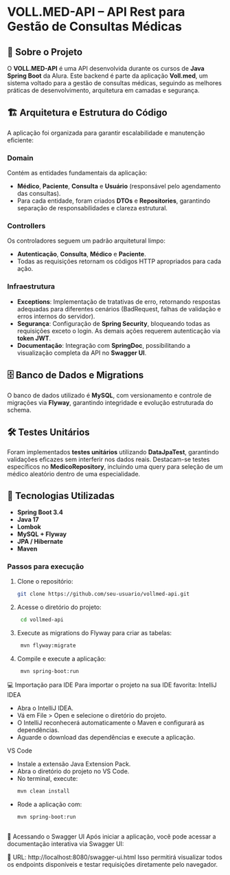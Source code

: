 # VOLL.MED-API – API Rest para Gestão de Consultas Médicas

## 📌 Sobre o Projeto
O **VOLL.MED-API** é uma API desenvolvida durante os cursos de **Java Spring Boot** da Alura. Este backend é parte da aplicação **Voll.med**, um sistema voltado para a gestão de consultas médicas, seguindo as melhores práticas de desenvolvimento, arquitetura em camadas e segurança.

## 🏗 Arquitetura e Estrutura do Código
A aplicação foi organizada para garantir escalabilidade e manutenção eficiente:

### **Domain**
Contém as entidades fundamentais da aplicação:
- **Médico**, **Paciente**, **Consulta** e **Usuário** (responsável pelo agendamento das consultas).
- Para cada entidade, foram criados **DTOs** e **Repositories**, garantindo separação de responsabilidades e clareza estrutural.

### **Controllers**
Os controladores seguem um padrão arquitetural limpo:
- **Autenticação**, **Consulta**, **Médico** e **Paciente**.
- Todas as requisições retornam os códigos HTTP apropriados para cada ação.

### **Infraestrutura**
- **Exceptions**: Implementação de tratativas de erro, retornando respostas adequadas para diferentes cenários (BadRequest, falhas de validação e erros internos do servidor).
- **Segurança**: Configuração de **Spring Security**, bloqueando todas as requisições exceto o login. As demais ações requerem autenticação via **token JWT**.
- **Documentação**: Integração com **SpringDoc**, possibilitando a visualização completa da API no **Swagger UI**.

## 🗄 Banco de Dados e Migrations
O banco de dados utilizado é **MySQL**, com versionamento e controle de migrações via **Flyway**, garantindo integridade e evolução estruturada do schema.

## 🛠 Testes Unitários
Foram implementados **testes unitários** utilizando **DataJpaTest**, garantindo validações eficazes sem interferir nos dados reais. Destacam-se testes específicos no **MedicoRepository**, incluindo uma query para seleção de um médico aleatório dentro de uma especialidade.

## 🚀 Tecnologias Utilizadas
- **Spring Boot 3.4**
- **Java 17**
- **Lombok**
- **MySQL + Flyway**
- **JPA / Hibernate**
- **Maven**

### **Passos para execução**
1. Clone o repositório:
   ```sh
   git clone https://github.com/seu-usuario/vollmed-api.git

2. Acesse o diretório do projeto:
   ```sh
    cd vollmed-api

3. Execute as migrations do Flyway para criar as tabelas:
   ```sh
    mvn flyway:migrate

4. Compile e execute a aplicação:
   ```sh 
    mvn spring-boot:run

💻 Importação para IDE
Para importar o projeto na sua IDE favorita:
IntelliJ IDEA
- Abra o IntelliJ IDEA.
- Vá em File > Open e selecione o diretório do projeto.
- O IntelliJ reconhecerá automaticamente o Maven e configurará as dependências.
- Aguarde o download das dependências e execute a aplicação.

VS Code
- Instale a extensão Java Extension Pack.
- Abra o diretório do projeto no VS Code.
- No terminal, execute:
  ```sh 
  mvn clean install

- Rode a aplicação com:
  ```sh
  mvn spring-boot:run
 
📑 Acessando o Swagger UI
Após iniciar a aplicação, você pode acessar a documentação interativa via Swagger UI:

🔗 URL: http://localhost:8080/swagger-ui.html
Isso permitirá visualizar todos os endpoints disponíveis e testar requisições diretamente pelo navegador.





 
